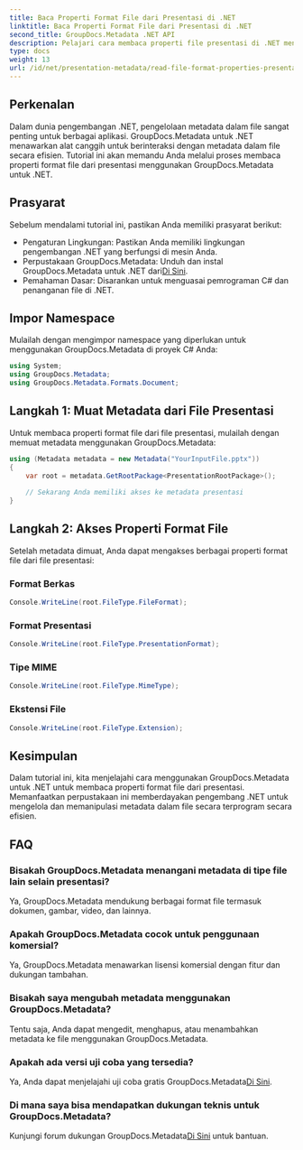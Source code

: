 ```yaml
---
title: Baca Properti Format File dari Presentasi di .NET
linktitle: Baca Properti Format File dari Presentasi di .NET
second_title: GroupDocs.Metadata .NET API
description: Pelajari cara membaca properti file presentasi di .NET menggunakan GroupDocs.Metadata. Akses detail format file secara terprogram.
type: docs
weight: 13
url: /id/net/presentation-metadata/read-file-format-properties-presentations/
---
```

## Perkenalan
Dalam dunia pengembangan .NET, pengelolaan metadata dalam file sangat penting untuk berbagai aplikasi. GroupDocs.Metadata untuk .NET menawarkan alat canggih untuk berinteraksi dengan metadata dalam file secara efisien. Tutorial ini akan memandu Anda melalui proses membaca properti format file dari presentasi menggunakan GroupDocs.Metadata untuk .NET.
## Prasyarat
Sebelum mendalami tutorial ini, pastikan Anda memiliki prasyarat berikut:
- Pengaturan Lingkungan: Pastikan Anda memiliki lingkungan pengembangan .NET yang berfungsi di mesin Anda.
-  Perpustakaan GroupDocs.Metadata: Unduh dan instal GroupDocs.Metadata untuk .NET dari[Di Sini](https://releases.groupdocs.com/metadata/net/).
- Pemahaman Dasar: Disarankan untuk menguasai pemrograman C# dan penanganan file di .NET.

## Impor Namespace
Mulailah dengan mengimpor namespace yang diperlukan untuk menggunakan GroupDocs.Metadata di proyek C# Anda:
```csharp
using System;
using GroupDocs.Metadata;
using GroupDocs.Metadata.Formats.Document;
```
## Langkah 1: Muat Metadata dari File Presentasi
Untuk membaca properti format file dari file presentasi, mulailah dengan memuat metadata menggunakan GroupDocs.Metadata:
```csharp
using (Metadata metadata = new Metadata("YourInputFile.pptx"))
{
    var root = metadata.GetRootPackage<PresentationRootPackage>();
    
    // Sekarang Anda memiliki akses ke metadata presentasi
}
```
## Langkah 2: Akses Properti Format File
Setelah metadata dimuat, Anda dapat mengakses berbagai properti format file dari file presentasi:
### Format Berkas
```csharp
Console.WriteLine(root.FileType.FileFormat);
```
### Format Presentasi
```csharp
Console.WriteLine(root.FileType.PresentationFormat);
```
### Tipe MIME
```csharp
Console.WriteLine(root.FileType.MimeType);
```
### Ekstensi File
```csharp
Console.WriteLine(root.FileType.Extension);
```

## Kesimpulan
Dalam tutorial ini, kita menjelajahi cara menggunakan GroupDocs.Metadata untuk .NET untuk membaca properti format file dari presentasi. Memanfaatkan perpustakaan ini memberdayakan pengembang .NET untuk mengelola dan memanipulasi metadata dalam file secara terprogram secara efisien.

## FAQ
### Bisakah GroupDocs.Metadata menangani metadata di tipe file lain selain presentasi?
Ya, GroupDocs.Metadata mendukung berbagai format file termasuk dokumen, gambar, video, dan lainnya.
### Apakah GroupDocs.Metadata cocok untuk penggunaan komersial?
Ya, GroupDocs.Metadata menawarkan lisensi komersial dengan fitur dan dukungan tambahan.
### Bisakah saya mengubah metadata menggunakan GroupDocs.Metadata?
Tentu saja, Anda dapat mengedit, menghapus, atau menambahkan metadata ke file menggunakan GroupDocs.Metadata.
### Apakah ada versi uji coba yang tersedia?
 Ya, Anda dapat menjelajahi uji coba gratis GroupDocs.Metadata[Di Sini](https://releases.groupdocs.com/).
### Di mana saya bisa mendapatkan dukungan teknis untuk GroupDocs.Metadata?
 Kunjungi forum dukungan GroupDocs.Metadata[Di Sini](https://forum.groupdocs.com/c/metadata/14) untuk bantuan.